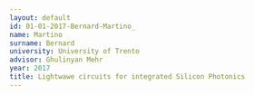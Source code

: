 ```yaml
---
layout: default 
id: 01-01-2017-Bernard-Martino_
name: Martino 
surname: Bernard
university: University of Trento
advisor: Ghulinyan Mehr 
year: 2017
title: Lightwawe circuits for integrated Silicon Photonics
---
```

